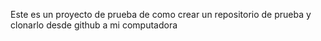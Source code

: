 Este es un proyecto de prueba de como crear un repositorio de prueba y clonarlo desde github a mi computadora